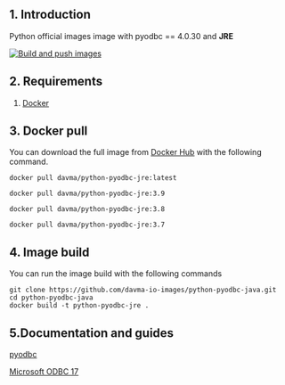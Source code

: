 ## 1. Introduction

Python official images image with pyodbc == 4.0.30 and **JRE**

[![Build and push images](https://github.com/davma-io-images/python-pyodbc-java/actions/workflows/docker-image.yml/badge.svg)](https://github.com/davma-io-images/python-pyodbc-java/actions/workflows/docker-image.yml)

## 2. Requirements

1. [Docker](https://docs.docker.com/get-docker/)

## 3. Docker pull

You can download the full image from [Docker Hub](https://hub.docker.com/) with the following command.

````
docker pull davma/python-pyodbc-jre:latest
````
````
docker pull davma/python-pyodbc-jre:3.9
````
````
docker pull davma/python-pyodbc-jre:3.8
````
````
docker pull davma/python-pyodbc-jre:3.7
````

## 4. Image build

You can run the image build with the following commands

````
git clone https://github.com/davma-io-images/python-pyodbc-java.git
cd python-pyodbc-java
docker build -t python-pyodbc-jre .
````

## 5.Documentation and guides

[pyodbc](https://pypi.org/project/pyodbc/)

[Microsoft ODBC 17](https://docs.microsoft.com/en-us/sql/connect/odbc/linux-mac/installing-the-microsoft-odbc-driver-for-sql-server?view=sql-server-2017)
